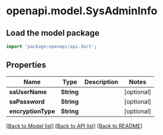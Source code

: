 # openapi.model.SysAdminInfo

## Load the model package
```dart
import 'package:openapi/api.dart';
```

## Properties
Name | Type | Description | Notes
------------ | ------------- | ------------- | -------------
**saUserName** | **String** |  | [optional] 
**saPassword** | **String** |  | [optional] 
**encryptionType** | **String** |  | [optional] 

[[Back to Model list]](../README.md#documentation-for-models) [[Back to API list]](../README.md#documentation-for-api-endpoints) [[Back to README]](../README.md)


